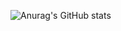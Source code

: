 ![Anurag's GitHub stats](https://github-readme-stats.vercel.app/api?username=Nullix&show_icons=true&theme=default&include_all_commits=true&hide=contribs,prs)
